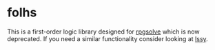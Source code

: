 # folhs

This is a first-order logic library designed for [rpgsolve](https://github.com/phheim/rpgsolve) which is now deprecated. If you need a similar functionality consider looking at [Issy](https://github.com/phheim/issy).
